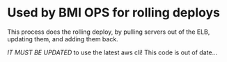 Used by BMI OPS for rolling deploys
=====================================

This process does the rolling deploy, by pulling servers out of the ELB, updating them, and adding them back.

*IT MUST BE UPDATED* to use the latest aws cli! This code is out of date...
